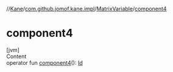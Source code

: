 //[Kane](../../index.md)/[com.github.jomof.kane.impl](../index.md)/[MatrixVariable](index.md)/[component4](component4.md)



# component4  
[jvm]  
Content  
operator fun [component4](component4.md)(): [Id](../index.md#%5Bcom.github.jomof.kane.impl%2FId%2F%2F%2FPointingToDeclaration%2F%5D%2FClasslikes%2F-1903152511)  



